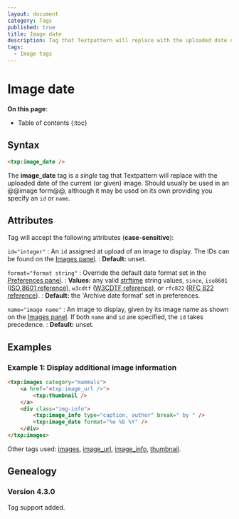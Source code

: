 ```yaml
---
layout: document
category: Tags
published: true
title: Image date
description: Tag that Textpattern will replace with the uploaded date of the current (or given) image.
tags:
  - Image tags
---
```


# Image date

**On this page**:

* Table of contents
{:toc}

## Syntax

~~~ html
<txp:image_date />
~~~

The **image_date** tag is a *single* tag that Textpattern will replace with the uploaded date of the current (or given) image. Should usually be used in an @@image form@@, although it may be used on its own providing you specify an `id` or `name`.

## Attributes

Tag will accept the following attributes (**case-sensitive**):

`id="integer"`
: An `id` assigned at upload of an image to display. The IDs can be found on the [Images panel](/administration/images-panel).
: **Default:** unset.

`format="format string"`
: Override the default date format set in the [Preferences panel](/administration/preferences-panel).
: **Values:** any valid [strftime](https://secure.php.net/strftime) string values, `since`, `iso8601` ([ISO 8601 reference](https://en.wikipedia.org/wiki/ISO_8601)), `w3cdtf` ([W3CDTF reference](https://www.w3.org/TR/NOTE-datetime)), or `rfc822` ([RFC 822 reference](https://www.w3.org/Protocols/rfc822/#z28)).
: **Default:** the 'Archive date format' set in preferences.

`name="image name"`
: An image to display, given by its image name as shown on the [Images panel](/administration/images-panel). If both `name` and `id` are specified, the `id` takes precedence.
: **Default:** unset.

## Examples

### Example 1: Display additional image information

~~~ html
<txp:images category="mammals">
    <a href="<txp:image_url />">
        <txp:thumbnail />
    </a>
    <div class="img-info">
        <txp:image_info type="caption, author" break=" by " />
        <txp:image_date format="%e %b %Y" />
    </div>
</txp:images>
~~~

Other tags used: [images](images), [image_url](image_url), [image_info](image_info), [thumbnail](thumbnail).

## Genealogy

### Version 4.3.0

Tag support added.
